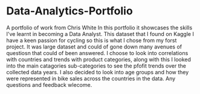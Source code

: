 # Data-Analytics-Portfolio
A portfolio of work from Chris White
In this portfolio it showcases the skills I've learnt in becoming a Data Analyst.
This dataset that I found on Kaggle I have a keen passion for cycling so this is what I chose from my forst project.
It was large dataset and could of gone down many avenues of questiosn that could of been answered.
I choose to look into correlations with countries and trends with product categories,
along with this I looked into the main catagories sub-categories to see the pfofit trends over the collected data years.
I also decided to look into age groups and how they were represented in bike sales across the countries in the data.
Any questions and feedback wlecome.
